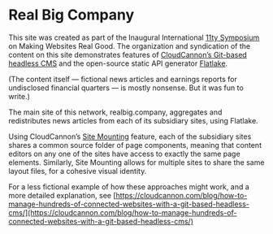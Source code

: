 # Real Big Company

This site was created as part of the Inaugural International [11ty
Symposium](https://conf.11ty.dev/) on Making Websites Real Good. The
organization and syndication of the content on this site demonstrates
features of [CloudCannon’s Git-based headless
CMS](https://cloudcannon.com/) and the open-source static API generator
[Flatlake](https://flatlake.app/).

(The content itself — fictional news articles and earnings reports for
undisclosed financial quarters — is mostly nonsense. But it was fun to
write.)

The main site of this network, realbig.company, aggregates and
redistributes news articles from each of its subsidiary sites, using
Flatlake.

Using CloudCannon’s [Site
Mounting](https://cloudcannon.com/documentation/articles/site-mounting/)
feature, each of the subsidiary sites shares a common source folder of
page components, meaning that content editors on any one of the sites have
access to exactly the same page elements. Similarly, Site Mounting allows
for multiple sites to share the same layout files, for a cohesive visual
identity.

For a less fictional example of how these approaches might work, and a
more detailed explanation, see
[https://cloudcannon.com/blog/how-to-manage-hundreds-of-connected-websites-with-a-git-based-headless-cms/](https://cloudcannon.com/blog/how-to-manage-hundreds-of-connected-websites-with-a-git-based-headless-cms/)
